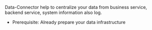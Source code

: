 Data-Connector help to centralize your data from business service, backend service, system information also log.

+ Prerequisite: Already prepare your data infrastructure 


